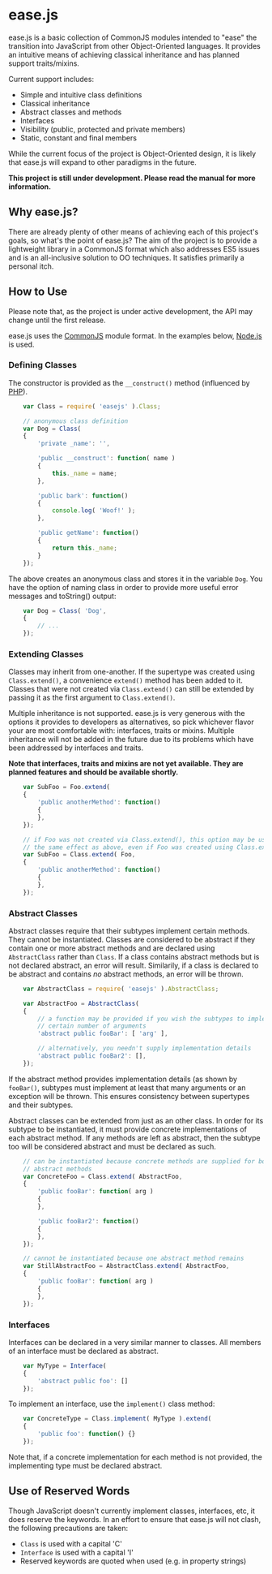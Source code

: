 # ease.js

ease.js is a basic collection of CommonJS modules intended to "ease" the
transition into JavaScript from other Object-Oriented languages. It provides an
intuitive means of achieving classical inheritance and has planned support
traits/mixins.

Current support includes:

* Simple and intuitive class definitions
* Classical inheritance
* Abstract classes and methods
* Interfaces
* Visibility (public, protected and private members)
* Static, constant and final members

While the current focus of the project is Object-Oriented design, it is likely
that ease.js will expand to other paradigms in the future.

**This project is still under development. Please read the manual for more
information.**

## Why ease.js?
There are already plenty of other means of achieving each of this project's
goals, so what's the point of ease.js? The aim of the project is to provide a
lightweight library in a CommonJS format which also addresses ES5 issues and is
an all-inclusive solution to OO techniques. It satisfies primarily a personal
itch.


## How to Use
Please note that, as the project is under active development, the API may change
until the first release.

ease.js uses the [CommonJS](http://commonjs.org) module format. In the
examples below, [Node.js](http://nodejs.org) is used.

### Defining Classes
The constructor is provided as the `__construct()` method (influenced by
[PHP](http://php.net)).

````javascript
    var Class = require( 'easejs' ).Class;

    // anonymous class definition
    var Dog = Class(
    {
        'private _name': '',

        'public __construct': function( name )
        {
            this._name = name;
        },

        'public bark': function()
        {
            console.log( 'Woof!' );
        },

        'public getName': function()
        {
            return this._name;
        }
    });
````

The above creates an anonymous class and stores it in the variable ``Dog``. You
have the option of naming class in order to provide more useful error messages
and toString() output:

````javascript
    var Dog = Class( 'Dog',
    {
        // ...
    });
````

### Extending Classes
Classes may inherit from one-another. If the supertype was created using
`Class.extend()`, a convenience `extend()` method has been added to it. Classes
that were not created via `Class.extend()` can still be extended by passing it
as the first argument to `Class.extend()`.

Multiple inheritance is not supported. ease.js is very generous with the options
it provides to developers as alternatives, so pick whichever flavor your are
most comfortable with: interfaces, traits or mixins. Multiple inheritance will
not be added in the future due to its problems which have been addressed by
interfaces and traits.

**Note that interfaces, traits and mixins are not yet available. They are
planned features and should be available shortly.**

````javascript
    var SubFoo = Foo.extend(
    {
        'public anotherMethod': function()
        {
        },
    });

    // if Foo was not created via Class.extend(), this option may be used (has
    // the same effect as above, even if Foo was created using Class.extend())
    var SubFoo = Class.extend( Foo,
    {
        'public anotherMethod': function()
        {
        },
    });
````

### Abstract Classes
Abstract classes require that their subtypes implement certain methods. They
cannot be instantiated. Classes are considered to be abstract if they contain
one or more abstract methods and are declared using `AbstractClass` rather than
`Class`. If a class contains abstract methods but is not declared abstract, an
error will result. Similarily, if a class is declared to be abstract and
contains *no* abstract methods, an error will be thrown.

````javascript
    var AbstractClass = require( 'easejs' ).AbstractClass;

    var AbstractFoo = AbstractClass(
    {
        // a function may be provided if you wish the subtypes to implement a
        // certain number of arguments
        'abstract public fooBar': [ 'arg' ],

        // alternatively, you needn't supply implementation details
        'abstract public fooBar2': [],
    });
````

If the abstract method provides implementation details (as shown by
`fooBar()`, subtypes must implement at least that many arguments or an exception
will be thrown. This ensures consistency between supertypes and their subtypes.

Abstract classes can be extended from just as an other class. In order for its
subtype to be instantiated, it must provide concrete implementations of each
abstract method. If any methods are left as abstract, then the subtype too will
be considered abstract and must be declared as such.

````javascript
    // can be instantiated because concrete methods are supplied for both
    // abstract methods
    var ConcreteFoo = Class.extend( AbstractFoo,
    {
        'public fooBar': function( arg )
        {
        },

        'public fooBar2': function()
        {
        },
    });

    // cannot be instantiated because one abstract method remains
    var StillAbstractFoo = AbstractClass.extend( AbstractFoo,
    {
        'public fooBar': function( arg )
        {
        },
    });
````

### Interfaces
Interfaces can be declared in a very similar manner to classes. All members of
an interface must be declared as abstract.

````javascript
    var MyType = Interface(
    {
        'abstract public foo': []
    });
````

To implement an interface, use the `implement()` class method:

````javascript
    var ConcreteType = Class.implement( MyType ).extend(
    {
        'public foo': function() {}
    });
````

Note that, if a concrete implementation for each method is not provided, the
implementing type must be declared abstract.


## Use of Reserved Words
Though JavaScript doesn't currently implement classes, interfaces, etc, it does
reserve the keywords. In an effort to ensure that ease.js will not clash, the
following precautions are taken:

* `Class` is used with a capital 'C'
* `Interface` is used with a capital 'I'
* Reserved keywords are quoted when used (e.g. in property strings)

